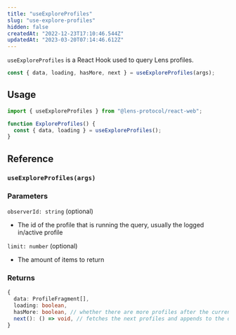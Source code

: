 ```yaml
---
title: "useExploreProfiles"
slug: "use-explore-profiles"
hidden: false
createdAt: "2022-12-23T17:10:46.544Z"
updatedAt: "2023-03-20T07:14:46.612Z"
---
```


`useExploreProfiles` is a React Hook used to query Lens profiles.

```typescript
const { data, loading, hasMore, next } = useExploreProfiles(args);
```

## Usage

```typescript TypeScript
import { useExploreProfiles } from "@lens-protocol/react-web";

function ExploreProfiles() {
  const { data, loading } = useExploreProfiles();
}
```

## Reference

### `useExploreProfiles(args)`

### Parameters

`observerId: string` (optional)

- The id of the profile that is running the query, usually the logged in/active profile

`limit: number` (optional)

- The amount of items to return

### Returns

```typescript
{
  data: ProfileFragment[],
  loading: boolean,
  hasMore: boolean, // whether there are more profiles after the current batch
  next(): () => void, // fetches the next profiles and appends to the data
}
```
